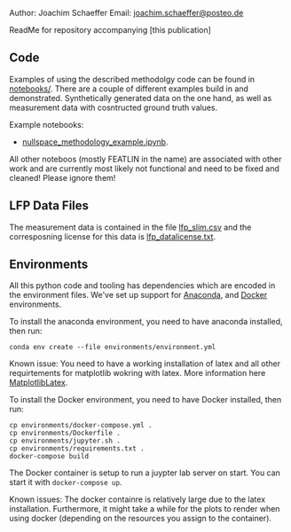 Author: Joachim Schaeffer
Email: joachim.schaeffer@posteo.de

ReadMe for repository accompanying [this publication]

## Code

Examples of using the described methodolgy code can be found in [notebooks/](notebooks/). There are a couple of different examples build in and demonstrated. 
Synthetically generated data on the one hand, as well as measurement data with cosntructed ground truth values. 

Example notebooks:

- [nullspace_methodology_example.ipynb](nullspace_methodology_example.ipynb).

All other noteboos (mostly FEATLIN in the name) are associated with other work and are currently most likely not functional and need to be fixed and cleaned! Please ignore them! 

## LFP Data Files

The measurement data is contained in the file [lfp_slim.csv](lfp_slim.csv) and the corresposning license for this data is [lfp_datalicense.txt](lfp_datalicense.txt).

## Environments

All this python code and tooling has dependencies which are encoded in the environment files. We've set up support for [Anaconda](https://anaconda.org/), and [Docker](https://www.docker.com/) environments. 

To install the anaconda environment, you need to have anaconda installed, then run:
```shell
conda env create --file environments/environment.yml
```
Known issue: You need to have a working installation of latex and all other requirtements for matplotlib wokring with latex. 
More information here [MatplotlibLatex](https://matplotlib.org/stable/tutorials/text/usetex.html).

To install the Docker environment, you need to have Docker installed, then run:

```shell
cp environments/docker-compose.yml .
cp environments/Dockerfile .
cp environments/jupyter.sh .
cp environments/requirements.txt .
docker-compose build
```

The Docker container is setup to run a juypter lab server on start. You can start it with `docker-compose up`.

Known issues: The docker containre is relatively large due to the latex installation. Furthermore, it might take a while for the plots to render when using docker (depending on the resources you assign to the container). 